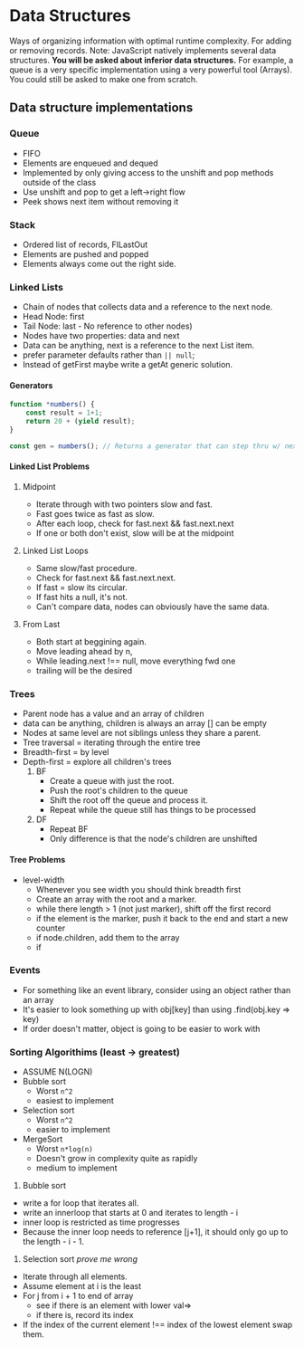 # Data Structures

Ways of organizing information with optimal runtime complexity. For adding or removing records. Note: JavaScript natively implements several data structures. **You will be asked about inferior data structures.** For example, a queue is a very specific implementation using a very powerful tool (Arrays). You could still be asked to make one from scratch.

## Data structure implementations

### Queue

* FIFO
* Elements are enqueued and dequed
* Implemented by only giving access to the unshift and pop methods outside of the class
* Use unshift and pop to get a left->right flow
* Peek shows next item without removing it

### Stack

* Ordered list of records, FILastOut
* Elements are pushed and popped
* Elements always come out the right side.

### Linked Lists

* Chain of nodes that collects data and a reference to the next node.
* Head Node: first
* Tail Node: last - No reference to other nodes)
* Nodes have two properties: data and next
* Data can be anything, next is a reference to the next List item.
* prefer parameter defaults rather than `|| null`;
* Instead of getFirst maybe write a getAt generic solution.

#### Generators

```JavaScript
function *numbers() {
    const result = 1+1;
    return 20 + (yield result);
}

const gen = numbers(); // Returns a generator that can step thru w/ next
```

#### Linked List Problems

1. Midpoint

   * Iterate through with two pointers slow and fast.
   * Fast goes twice as fast as slow.
   * After each loop, check for fast.next && fast.next.next
   * If one or both don't exist, slow will be at the midpoint

2. Linked List Loops

   * Same slow/fast procedure.
   * Check for fast.next && fast.next.next.
   * If fast = slow its circular.
   * If fast hits a null, it's not.
   * Can't compare data, nodes can obviously have the same data.

3. From Last
   * Both start at beggining again.
   * Move leading ahead by n,
   * While leading.next !== null, move everything fwd one
   * trailing will be the desired

### Trees

* Parent node has a value and an array of children
* data can be anything, children is always an array [] can be empty
* Nodes at same level are not siblings unless they share a parent.
* Tree traversal = iterating through the entire tree
* Breadth-first = by level
* Depth-first = explore all children's trees
  1. BF
     * Create a queue with just the root.
     * Push the root's children to the queue
     * Shift the root off the queue and process it.
     * Repeat while the queue still has things to be processed
  2. DF
     * Repeat BF
     * Only difference is that the node's children are unshifted

#### Tree Problems

* level-width
  * Whenever you see width you should think breadth first
  * Create an array with the root and a marker.
  * while there length > 1 (not just marker), shift off the first record
  * if the element is the marker, push it back to the end and start a new counter
  * if node.children, add them to the array
  * if

### Events
* For something like an event library, consider using an object rather than an array
* It's easier to look something up with obj[key] than using .find(obj.key => key)
* If order doesn't matter, object is going to be easier to work with


### Sorting Algorithims (least -> greatest)
* ASSUME N(LOGN)
* Bubble sort
  - Worst `n^2`
  - easiest to implement
* Selection sort
  - Worst `n^2`
  - easier to implement
* MergeSort
  - Worst `n*log(n)`
  - Doesn't grow in complexity quite as rapidly
  - medium to implement

1. Bubble sort
  * write a for loop that iterates all.
  * write an innerloop that starts at 0 and iterates to length - i
  * inner loop is restricted as time progresses
  * Because the inner loop needs to reference [j+1], it should only go up to the length - i - 1.

1. Selection sort *prove me wrong*
  * Iterate through all elements.
  * Assume element at i is the least
  * For j from i + 1 to end of array
    * see if there is an element with lower val=>
    * if there is, record its index
  * If the index of the current element !== index of the lowest element swap them.
